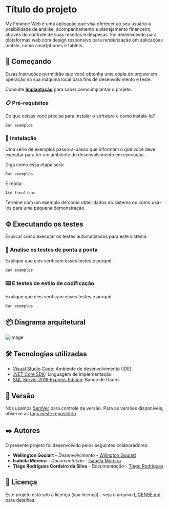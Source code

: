 # Título do projeto

My Finance Web é uma aplicação que visa oferecer ao seu usuário a posibilidade de análise, acompanhamento e planejamento financeiro, através do controle de suas receitas e despesas. Foi desenvolvido para plataformas web com design responsivo para renderização em aplicações mobile, como smartphones e tablets.

## 🚀 Começando

Essas instruções permitirão que você obtenha uma cópia do projeto em operação na sua máquina local para fins de desenvolvimento e teste.

Consulte **[Implantação](#-implanta%C3%A7%C3%A3o)** para saber como implantar o projeto.

### 📋 Pré-requisitos

De que coisas você precisa para instalar o software e como instalá-lo?

```
Dar exemplos
```

### 🔧 Instalação

Uma série de exemplos passo-a-passo que informam o que você deve executar para ter um ambiente de desenvolvimento em execução.

Diga como essa etapa será:

```
Dar exemplos
```

E repita:

```
Até finalizar
```

Termine com um exemplo de como obter dados do sistema ou como usá-los para uma pequena demonstração.

## ⚙️ Executando os testes

Explicar como executar os testes automatizados para este sistema.

### 🔩 Analise os testes de ponta a ponta

Explique que eles verificam esses testes e porquê.

```
Dar exemplos
```

### ⌨️ E testes de estilo de codificação

Explique que eles verificam esses testes e porquê.

```
Dar exemplos
```

## 📦 Diagrama arquitetural

![image](https://github.com/tiagoRCS/myFinanceWeb/assets/148597848/f06b2fb3-00bd-4014-97ef-77237c82e404)


## 🛠️ Tecnologias utilizadas

* [Visual Studio Code](https://code.visualstudio.com/download): Ambiente de desenvolvimento (IDE)
* [.NET Core SDK](https://dotnet.microsoft.com/en-us/download): Linguagem de implementação
* [SQL Server 2019 Express Edition](https://www.microsoft.com/pt-br/sql-server/sql-server-downloads): Banco de Dados


## 📌 Versão

Nós usamos [SemVer](http://semver.org/) para controle de versão. Para as versões disponíveis, observe as [tags neste repositório](https://github.com/suas/tags/do/projeto). 

## ✒️ Autores

O presente projeto foi desenvolvido pelos seguintes colaboradores:

* **Wellington Goulart** - *Desenvolvimento* - [Wllington Goulart](https://github.com/linkParaPerfil)
* **Isabela Moreira** - *Documentação* - [Isabela Moreira](https://github.com/linkParaPerfil)
* **Tiago Rodrigues Cordeiro da Silva** - *Documentação* - [Tiago Rodrigues](https://github.com/tiagoRCS/)


## 📄 Licença

Este projeto está sob a licença (sua licença) - veja o arquivo [LICENSE.md](https://github.com/usuario/projeto/licenca) para detalhes.
